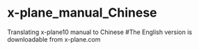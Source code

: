# x-plane_manual_Chinese
<h>Translating x-plane10 manual to Chinese</h>
#The English version is downloadable from x-plane.com
